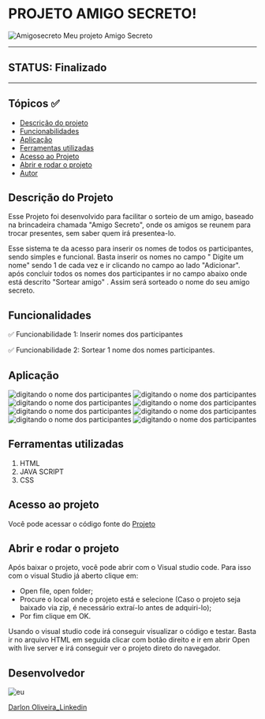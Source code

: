 # PROJETO AMIGO SECRETO! 
![Amigosecreto](./assents/amigo.png)
Meu projeto Amigo Secreto

___________________________________________________________________
## STATUS: Finalizado
___________________________________________________________________

## Tópicos ✅
- <a href="#descricao">Descrição do projeto</a>
- <a href="#funcao">Funcionabilidades</a>
- <a href="#aplicacao">Aplicação</a>
- <a href="#ferramentas">Ferramentas utilizadas</a>
- <a href="#acesso">Acesso ao Projeto </a>
- <a href="#rodarprojeto">Abrir e rodar o projeto </a>
- <a href="#autor">Autor</a>


## Descrição do Projeto

 Esse Projeto foi desenvolvido para facilitar o sorteio de um amigo, baseado na brincadeira chamada "Amigo Secreto",  onde os amigos se reunem para trocar presentes, sem saber quem irá presentea-lo.
 
 Esse sistema te da acesso para inserir os nomes de todos os participantes, sendo simples e funcional. Basta inserir os nomes no campo " Digite um nome"  sendo 1 de cada vez e ir clicando no campo ao lado "Adicionar".
após concluir todos os nomes dos participantes ir no campo abaixo onde está descrito "Sortear amigo" . Assim será sorteado o nome do seu amigo secreto.

## Funcionalidades

✅ Funcionabilidade 1:  Inserir nomes dos participantes 

✅ Funcionabilidade 2:  Sortear 1 nome dos nomes participantes.


## Aplicação
![ digitando o nome dos participantes ](./assents/expessoa1.jpeg)
![ digitando o nome dos participantes ](./assents/inicio.jpeg)
![ digitando o nome dos participantes ](./assents/ex0.jpeg)
![ digitando o nome dos participantes ](./assents/ex1.jpeg)
![ digitando o nome dos participantes ](./assents/ex2.jpeg)
![ digitando o nome dos participantes ](./assents/ex3.jpeg)
![ digitando o nome dos participantes ](./assents/ex4.jpeg)
![ digitando o nome dos participantes ](./assents/Sorteado.jpeg)

## Ferramentas utilizadas

1. HTML
2. JAVA SCRIPT
3. CSS


## Acesso ao projeto
Você pode acessar o código fonte do [Projeto](https://github.com/Darlon2/Projeto)

## Abrir e rodar o projeto
Após baixar o projeto, você pode abrir com o Visual studio code. Para isso com o visual Studio já aberto clique em:

- Open file, open folder;
- Procure o local onde o projeto está e selecione (Caso o projeto seja baixado via zip, é necessário extraí-lo antes de adquiri-lo);
- Por fim clique em OK.
  
Usando o visual studio code irá conseguir visualizar o código e testar. Basta ir no arquivo HTML em seguida clicar com botão direito e ir em abrir Open with live server e irá conseguir ver o projeto direto do navegador.


## Desenvolvedor
![eu](./assents/nova.png)

[Darlon Oliveira_Linkedin](https://www.linkedin.com/in/darlonoliveiraa/)




 




